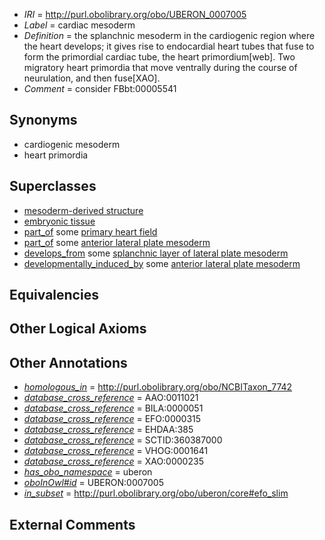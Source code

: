  * *IRI* = http://purl.obolibrary.org/obo/UBERON_0007005
 * *Label* = cardiac mesoderm
 * *Definition* = the splanchnic mesoderm in the cardiogenic region where the heart develops; it gives rise to endocardial heart tubes that fuse to form the primordial cardiac tube, the heart primordium[web]. Two migratory heart primordia that move ventrally during the course of neurulation, and then fuse[XAO].
 * *Comment* = consider FBbt:00005541

## Synonyms

 * cardiogenic mesoderm
 * heart primordia

## Superclasses

 * [mesoderm-derived structure](../../UBERON/20/UBERON_0004120.md)
 * [embryonic tissue](../../UBERON/91/UBERON_0005291.md)
 * [part_of](../../BFO/50/BFO_0000050.md) some [primary heart field](../../UBERON/40/UBERON_0004140.md)
 * [part_of](../../BFO/50/BFO_0000050.md) some [anterior lateral plate mesoderm](../../UBERON/81/UBERON_0009881.md)
 * [develops_from](../../RO/02/RO_0002202.md) some [splanchnic layer of lateral plate mesoderm](../../UBERON/72/UBERON_0004872.md)
 * [developmentally_induced_by](../../RO/56/RO_0002256.md) some [anterior lateral plate mesoderm](../../UBERON/81/UBERON_0009881.md)

## Equivalencies


## Other Logical Axioms


## Other Annotations

 * *[homologous_in](../../core#homologous/in/core#homologous_in.md)* = http://purl.obolibrary.org/obo/NCBITaxon_7742
 * *[database_cross_reference](../../ef/oboInOwl#hasDbXref.md)* = AAO:0011021
 * *[database_cross_reference](../../ef/oboInOwl#hasDbXref.md)* = BILA:0000051
 * *[database_cross_reference](../../ef/oboInOwl#hasDbXref.md)* = EFO:0000315
 * *[database_cross_reference](../../ef/oboInOwl#hasDbXref.md)* = EHDAA:385
 * *[database_cross_reference](../../ef/oboInOwl#hasDbXref.md)* = SCTID:360387000
 * *[database_cross_reference](../../ef/oboInOwl#hasDbXref.md)* = VHOG:0001641
 * *[database_cross_reference](../../ef/oboInOwl#hasDbXref.md)* = XAO:0000235
 * *[has_obo_namespace](../../ce/oboInOwl#hasOBONamespace.md)* = uberon
 * *[oboInOwl#id](../../id/oboInOwl#id.md)* = UBERON:0007005
 * *[in_subset](../../et/oboInOwl#inSubset.md)* = http://purl.obolibrary.org/obo/uberon/core#efo_slim

## External Comments

